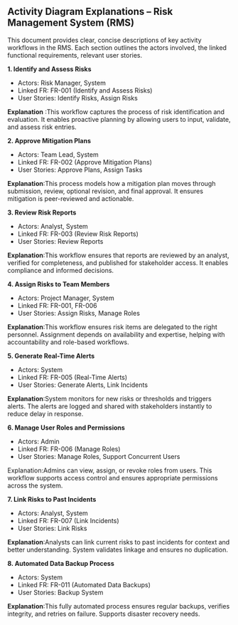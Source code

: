 ## Activity Diagram Explanations – Risk Management System (RMS)

This document provides clear, concise descriptions of key activity workflows in the RMS. Each section outlines the actors involved, the linked functional requirements, relevant user stories.

**1. Identify and Assess Risks**

- Actors: Risk Manager, System
- Linked FR: FR-001 (Identify and Assess Risks)
- User Stories: Identify Risks, Assign Risks

**Explanation** :This workflow captures the process of risk identification and evaluation. It enables proactive planning by allowing users to input, validate, and assess risk entries.

**2. Approve Mitigation Plans**

- Actors: Team Lead, System
- Linked FR: FR-002 (Approve Mitigation Plans)
- User Stories: Approve Plans, Assign Tasks

**Explanation**:This process models how a mitigation plan moves through submission, review, optional revision, and final approval. It ensures mitigation is peer-reviewed and actionable.

**3. Review Risk Reports**

- Actors: Analyst, System
- Linked FR: FR-003 (Review Risk Reports)
- User Stories: Review Reports

**Explanation**:This workflow ensures that reports are reviewed by an analyst, verified for completeness, and published for stakeholder access. It enables compliance and informed decisions.

**4. Assign Risks to Team Members**

- Actors: Project Manager, System
- Linked FR: FR-001, FR-006
- User Stories: Assign Risks, Manage Roles

**Explanation**:This workflow ensures risk items are delegated to the right personnel. Assignment depends on availability and expertise, helping with accountability and role-based workflows.

**5. Generate Real-Time Alerts**

- Actors: System
- Linked FR: FR-005 (Real-Time Alerts)
- User Stories: Generate Alerts, Link Incidents

**Explanation**:System monitors for new risks or thresholds and triggers alerts. The alerts are logged and shared with stakeholders instantly to reduce delay in response.

**6. Manage User Roles and Permissions**

- Actors: Admin
- Linked FR: FR-006 (Manage Roles)
- User Stories: Manage Roles, Support Concurrent Users

Explanation:Admins can view, assign, or revoke roles from users. This workflow supports access control and ensures appropriate permissions across the system.

**7. Link Risks to Past Incidents**

- Actors: Analyst, System
- Linked FR: FR-007 (Link Incidents)
- User Stories: Link Risks

**Explanation**:Analysts can link current risks to past incidents for context and better understanding. System validates linkage and ensures no duplication.

**8. Automated Data Backup Process**

- Actors: System
- Linked FR: FR-011 (Automated Data Backups)
- User Stories: Backup System

**Explanation**:This fully automated process ensures regular backups, verifies integrity, and retries on failure. Supports disaster recovery needs.
